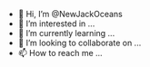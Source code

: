 - 👋 Hi, I’m @NewJackOceans
- 👀 I’m interested in ...
- 🌱 I’m currently learning ...
- 💞️ I’m looking to collaborate on ...
- 📫 How to reach me ...

<!---
NewJackOceans/NewJackOceans is a ✨ special ✨ repository because its `README.md` (this file) appears on your GitHub profile.
You can click the Preview link to take a look at your changes.
--->

